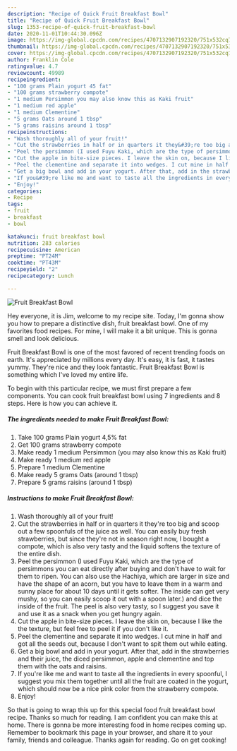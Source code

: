 ```yaml
---
description: "Recipe of Quick Fruit Breakfast Bowl"
title: "Recipe of Quick Fruit Breakfast Bowl"
slug: 1353-recipe-of-quick-fruit-breakfast-bowl
date: 2020-11-01T10:44:30.096Z
image: https://img-global.cpcdn.com/recipes/4707132907192320/751x532cq70/fruit-breakfast-bowl-recipe-main-photo.jpg
thumbnail: https://img-global.cpcdn.com/recipes/4707132907192320/751x532cq70/fruit-breakfast-bowl-recipe-main-photo.jpg
cover: https://img-global.cpcdn.com/recipes/4707132907192320/751x532cq70/fruit-breakfast-bowl-recipe-main-photo.jpg
author: Franklin Cole
ratingvalue: 4.7
reviewcount: 49989
recipeingredient:
- "100 grams Plain yogurt 45 fat"
- "100 grams strawberry compote"
- "1 medium Persimmon you may also know this as Kaki fruit"
- "1 medium red apple"
- "1 medium Clementine"
- "5 grams Oats around 1 tbsp"
- "5 grams raisins around 1 tbsp"
recipeinstructions:
- "Wash thoroughly all of your fruit!"
- "Cut the strawberries in half or in quarters it they&#39;re too big and scoop out a few spoonfuls of the juice as well. You can easily buy fresh strawberries, but since they&#39;re not in season right now, I bought a compote, which is also very tasty and the liquid softens the texture of the entire dish."
- "Peel the persimmon (I used Fuyu Kaki, which are the type of persimmons you can eat directly after buying and don&#39;t have to wait for them to ripen. You can also use the Hachiya, which are larger in size and have the shape of an acorn, but you have to leave them in a warm and sunny place for about 10 days until it gets softer. The inside can get very mushy, so you can easily scoop it out with a spoon later.) and dice the inside of the fruit. The peel is also very tasty, so I suggest you save it and use it as a snack when you get hungry again."
- "Cut the apple in bite-size pieces. I leave the skin on, because I like the the texture, but feel free to peel it if you don&#39;t like it."
- "Peel the clementine and separate it into wedges. I cut mine in half and got all the seeds out, because I don&#39;t want to spit them out while eating."
- "Get a big bowl and add in your yogurt. After that, add in the strawberries and their juice, the diced persimmon, apple and clementine and top them with the oats and raisins."
- "If you&#39;re like me and want to taste all the ingredients in every spoonful, I suggest you mix them together until all the fruit are coated in the yogurt, which should now be a nice pink color from the strawberry compote."
- "Enjoy!"
categories:
- Recipe
tags:
- fruit
- breakfast
- bowl

katakunci: fruit breakfast bowl 
nutrition: 283 calories
recipecuisine: American
preptime: "PT24M"
cooktime: "PT43M"
recipeyield: "2"
recipecategory: Lunch

---
```



![Fruit Breakfast Bowl](https://img-global.cpcdn.com/recipes/4707132907192320/751x532cq70/fruit-breakfast-bowl-recipe-main-photo.jpg)

Hey everyone, it is Jim, welcome to my recipe site. Today, I'm gonna show you how to prepare a distinctive dish, fruit breakfast bowl. One of my favorites food recipes. For mine, I will make it a bit unique. This is gonna smell and look delicious.



Fruit Breakfast Bowl is one of the most favored of recent trending foods on earth. It's appreciated by millions every day. It's easy, it is fast, it tastes yummy. They're nice and they look fantastic. Fruit Breakfast Bowl is something which I've loved my entire life.


To begin with this particular recipe, we must first prepare a few components. You can cook fruit breakfast bowl using 7 ingredients and 8 steps. Here is how you can achieve it.

<!--inarticleads1-->

##### The ingredients needed to make Fruit Breakfast Bowl:

1. Take 100 grams Plain yogurt 4,5% fat
1. Get 100 grams strawberry compote
1. Make ready 1 medium Persimmon (you may also know this as Kaki fruit)
1. Make ready 1 medium red apple
1. Prepare 1 medium Clementine
1. Make ready 5 grams Oats (around 1 tbsp)
1. Prepare 5 grams raisins (around 1 tbsp)




<!--inarticleads2-->

##### Instructions to make Fruit Breakfast Bowl:

1. Wash thoroughly all of your fruit!
1. Cut the strawberries in half or in quarters it they&#39;re too big and scoop out a few spoonfuls of the juice as well. You can easily buy fresh strawberries, but since they&#39;re not in season right now, I bought a compote, which is also very tasty and the liquid softens the texture of the entire dish.
1. Peel the persimmon (I used Fuyu Kaki, which are the type of persimmons you can eat directly after buying and don&#39;t have to wait for them to ripen. You can also use the Hachiya, which are larger in size and have the shape of an acorn, but you have to leave them in a warm and sunny place for about 10 days until it gets softer. The inside can get very mushy, so you can easily scoop it out with a spoon later.) and dice the inside of the fruit. The peel is also very tasty, so I suggest you save it and use it as a snack when you get hungry again.
1. Cut the apple in bite-size pieces. I leave the skin on, because I like the the texture, but feel free to peel it if you don&#39;t like it.
1. Peel the clementine and separate it into wedges. I cut mine in half and got all the seeds out, because I don&#39;t want to spit them out while eating.
1. Get a big bowl and add in your yogurt. After that, add in the strawberries and their juice, the diced persimmon, apple and clementine and top them with the oats and raisins.
1. If you&#39;re like me and want to taste all the ingredients in every spoonful, I suggest you mix them together until all the fruit are coated in the yogurt, which should now be a nice pink color from the strawberry compote.
1. Enjoy!




So that is going to wrap this up for this special food fruit breakfast bowl recipe. Thanks so much for reading. I am confident you can make this at home. There is gonna be more interesting food in home recipes coming up. Remember to bookmark this page in your browser, and share it to your family, friends and colleague. Thanks again for reading. Go on get cooking!
